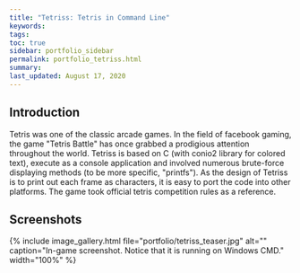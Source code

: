 ```yaml
---
title: "Tetriss: Tetris in Command Line"
keywords: 
tags: 
toc: true
sidebar: portfolio_sidebar
permalink: portfolio_tetriss.html
summary: 
last_updated: August 17, 2020
---
```


## Introduction

Tetris was one of the classic arcade games. In the field of facebook gaming, the game "Tetris Battle" has once grabbed a prodigious attention throughout the world. Tetriss is based on C (with conio2 library for colored text), execute as a console application and involved numerous brute-force displaying methods (to be more specific, "printfs"). As the design of Tetriss is to print out each frame as characters, it is easy to port the code into other platforms. The game took official tetris competition rules as a reference.

## Screenshots

{% include image_gallery.html file="portfolio/tetriss_teaser.jpg" alt="" caption="In-game screenshot. Notice that it is running on Windows CMD." width="100%" %}
